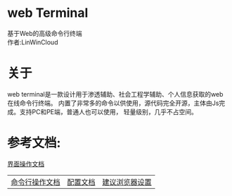 # web Terminal
基于Web的高级命令行终端
<br />
作者:LinWinCloud

# 关于
web terminal是一款设计用于渗透辅助、社会工程学辅助、个人信息获取的web在线命令行终端。
内置了非常多的命令以供使用，源代码完全开源，主体由Js完成。支持PC和PE端，普通人也可以使用，
轻量级别，几乎不占空间。

# 参考文档:
<table>
  <td>
    <a href=''>命令行操作文档</a>
  </td>
  <td>
    <a href=''>配置文档</a>
  </td>
  <td>
    <a href=''>建议浏览器设置</a>
  </td>
    <tr>
    <a href=''>界面操作文档</a>
  </tr>
</table>
<table>
</table>
